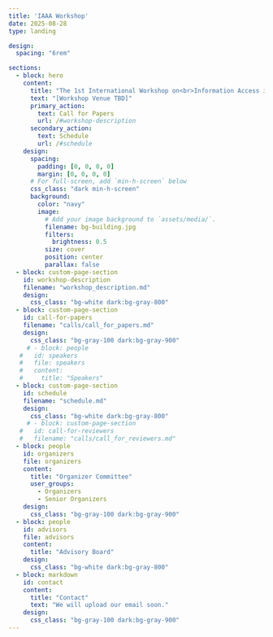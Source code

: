 ```yaml
---
title: 'IAAA Workshop'
date: 2025-08-28
type: landing

design:
  spacing: "6rem"

sections:
  - block: hero
    content:
      title: "The 1st International Workshop on<br>Information Access in the Era of AI Agents"
      text: "[Workshop Venue TBD]"
      primary_action:
        text: Call for Papers
        url: /#workshop-description
      secondary_action:
        text: Schedule
        url: /#schedule
    design:
      spacing:
        padding: [0, 0, 0, 0]
        margin: [0, 0, 0, 0]
      # For full-screen, add `min-h-screen` below
      css_class: "dark min-h-screen"
      background:
        color: "navy"
        image:
          # Add your image background to `assets/media/`.
          filename: bg-building.jpg
          filters:
            brightness: 0.5
          size: cover
          position: center
          parallax: false
  - block: custom-page-section
    id: workshop-description
    filename: "workshop_description.md"
    design:
      css_class: "bg-white dark:bg-gray-800"
  - block: custom-page-section
    id: call-for-papers
    filename: "calls/call_for_papers.md"  
    design:
      css_class: "bg-gray-100 dark:bg-gray-900"  
     # - block: people
   #   id: speakers
   #   file: speakers
   #   content:
   #     title: "Speakers"
  - block: custom-page-section
    id: schedule
    filename: "schedule.md"
    design:
      css_class: "bg-white dark:bg-gray-800"
     # - block: custom-page-section
   #   id: call-for-reviewers
   #   filename: "calls/call_for_reviewers.md"  
  - block: people
    id: organizers
    file: organizers
    content:
      title: "Organizer Committee"
      user_groups:
        - Organizers
        - Senior Organizers
    design:
      css_class: "bg-gray-100 dark:bg-gray-900"
  - block: people
    id: advisors
    file: advisors
    content:
      title: "Advisory Board"
    design:
      css_class: "bg-white dark:bg-gray-800"
  - block: markdown
    id: contact
    content:
      title: "Contact"
      text: "We will upload our email soon."
    design:
      css_class: "bg-gray-100 dark:bg-gray-900"
---
```


<style>
/* Make navbar logo larger */
.navbar-brand img,
.navbar .navbar-brand img,
.navbar-brand svg,
header img,
[data-bs-target*="navbar"] img {
  width: 108px !important;
  height: auto !important;
  max-height: 72px !important;
}

/* Hide Privacy and Terms of Service links */
footer a[href*="privacy"],
footer a[href*="terms"],
footer a[href="/privacy/"],
footer a[href="/terms/"] {
  display: none !important;
}
</style>
